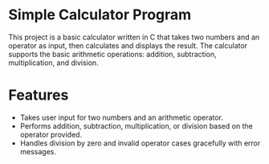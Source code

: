 # Simple Calculator Program
This project is a basic calculator written in C that takes two numbers and an operator as input, then calculates and displays the result. The calculator supports the basic arithmetic operations: addition, subtraction, multiplication, and division.

# Features
- Takes user input for two numbers and an arithmetic operator.
- Performs addition, subtraction, multiplication, or division based on the operator provided.
- Handles division by zero and invalid operator cases gracefully with error messages.
